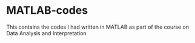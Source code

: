 # MATLAB-codes
This contains the codes I had written in MATLAB as part of the course on Data Analysis and Interpretation

